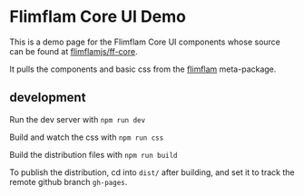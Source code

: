 
# Flimflam Core UI Demo

This is a demo page for the Flimflam Core UI components whose source can be found at [flimflamjs/ff-core](https://github.com/flimflamjs/ff-core).

It pulls the components and basic css from the [flimflam](https://github.com/flimflamjs/flimflam) meta-package.

## development

Run the dev server with `npm run dev`

Build and watch the css with `npm run css`

Build the distribution files with `npm run build`

To publish the distribution, cd into `dist/` after building, and set it to track the remote github branch `gh-pages`.
